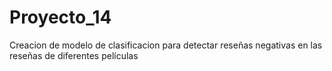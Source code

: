 # Proyecto_14
Creacion de modelo de clasificacion para detectar reseñas negativas en las reseñas de diferentes películas
